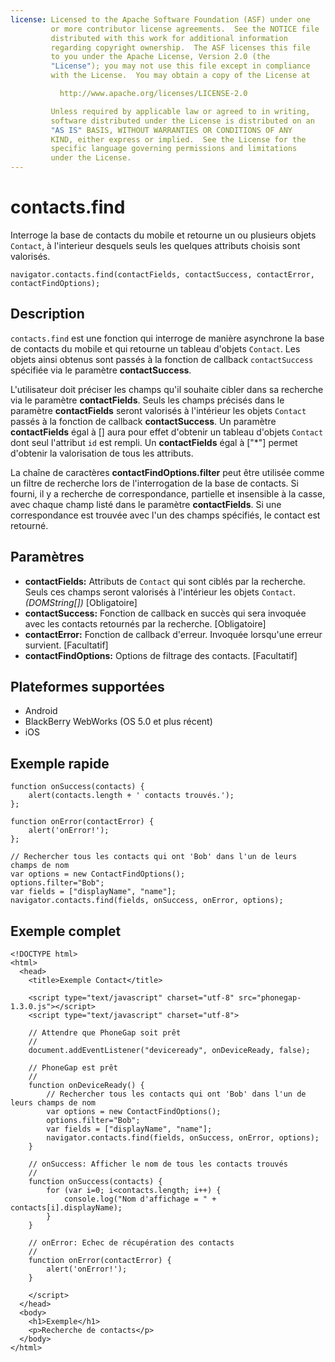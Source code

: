 ```yaml
---
license: Licensed to the Apache Software Foundation (ASF) under one
         or more contributor license agreements.  See the NOTICE file
         distributed with this work for additional information
         regarding copyright ownership.  The ASF licenses this file
         to you under the Apache License, Version 2.0 (the
         "License"); you may not use this file except in compliance
         with the License.  You may obtain a copy of the License at

           http://www.apache.org/licenses/LICENSE-2.0

         Unless required by applicable law or agreed to in writing,
         software distributed under the License is distributed on an
         "AS IS" BASIS, WITHOUT WARRANTIES OR CONDITIONS OF ANY
         KIND, either express or implied.  See the License for the
         specific language governing permissions and limitations
         under the License.
---
```


contacts.find
=============

Interroge la base de contacts du mobile et retourne un ou plusieurs objets `Contact`, à l'interieur desquels seuls les quelques attributs choisis sont valorisés.

    navigator.contacts.find(contactFields, contactSuccess, contactError, contactFindOptions);

Description
-----------

`contacts.find` est une fonction qui interroge de manière asynchrone la base de contacts du mobile et qui retourne un tableau d'objets `Contact`.  Les objets ainsi obtenus sont passés à la fonction de callback `contactSuccess` spécifiée via le paramètre __contactSuccess__.  

L'utilisateur doit préciser les champs qu'il souhaite cibler dans sa recherche via le paramètre __contactFields__. Seuls les champs précisés dans le paramètre __contactFields__ seront valorisés à l'intérieur les objets `Contact` passés à la fonction de callback __contactSuccess__. Un paramètre __contactFields__ égal à [] aura pour effet d'obtenir un tableau d'objets `Contact` dont seul l'attribut `id` est rempli. Un __contactFields__ égal à ["*"] permet d'obtenir la valorisation de tous les attributs.  

La chaîne de caractères __contactFindOptions.filter__ peut être utilisée comme un filtre de recherche lors de l'interrogation de la base de contacts. Si fourni, il y a recherche de correspondance, partielle et insensible à la casse, avec chaque champ listé dans le paramètre __contactFields__. Si une correspondance est trouvée avec l'un des champs spécifiés, le contact est retourné.

Paramètres
----------

- __contactFields:__ Attributs de `Contact` qui sont ciblés par la recherche. Seuls ces champs seront valorisés à l'intérieur les objets `Contact`. _(DOMString[])_ [Obligatoire]
- __contactSuccess:__ Fonction de callback en succès qui sera invoquée avec les contacts retournés par la recherche. [Obligatoire]
- __contactError:__ Fonction de callback d'erreur. Invoquée lorsqu'une erreur survient. [Facultatif]
- __contactFindOptions:__ Options de filtrage des contacts. [Facultatif]

Plateformes supportées
----------------------

- Android
- BlackBerry WebWorks (OS 5.0 et plus récent)
- iOS

Exemple rapide
--------------

    function onSuccess(contacts) {
        alert(contacts.length + ' contacts trouvés.');
    };

    function onError(contactError) {
        alert('onError!');
    };

    // Rechercher tous les contacts qui ont 'Bob' dans l'un de leurs champs de nom
    var options = new ContactFindOptions();
	options.filter="Bob"; 
	var fields = ["displayName", "name"];
    navigator.contacts.find(fields, onSuccess, onError, options);

Exemple complet
---------------

    <!DOCTYPE html>
    <html>
      <head>
        <title>Exemple Contact</title>

        <script type="text/javascript" charset="utf-8" src="phonegap-1.3.0.js"></script>
        <script type="text/javascript" charset="utf-8">

        // Attendre que PhoneGap soit prêt
        //
        document.addEventListener("deviceready", onDeviceReady, false);

        // PhoneGap est prêt
        //
        function onDeviceReady() {
		    // Rechercher tous les contacts qui ont 'Bob' dans l'un de leurs champs de nom
		    var options = new ContactFindOptions();
			options.filter="Bob"; 
			var fields = ["displayName", "name"];
		    navigator.contacts.find(fields, onSuccess, onError, options);
        }
    
        // onSuccess: Afficher le nom de tous les contacts trouvés
        //
        function onSuccess(contacts) {
			for (var i=0; i<contacts.length; i++) {
				console.log("Nom d'affichage = " + contacts[i].displayName);
			}
        }
    
        // onError: Echec de récupération des contacts
        //
        function onError(contactError) {
            alert('onError!');
        }

        </script>
      </head>
      <body>
        <h1>Exemple</h1>
        <p>Recherche de contacts</p>
      </body>
    </html>
    


